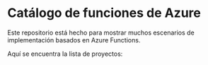 # Catálogo de funciones de Azure

Este repositorio está hecho para mostrar muchos escenarios de implementación basados en Azure Functions.

Aquí se encuentra la lista de proyectos:



